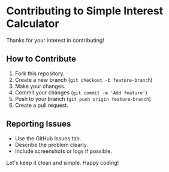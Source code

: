 # Contributing to Simple Interest Calculator

Thanks for your interest in contributing!

## How to Contribute

1. Fork this repository.
2. Create a new branch (`git checkout -b feature-branch`)
3. Make your changes.
4. Commit your changes (`git commit -m 'Add feature'`)
5. Push to your branch (`git push origin feature-branch`)
6. Create a pull request.

## Reporting Issues

- Use the GitHub Issues tab.
- Describe the problem clearly.
- Include screenshots or logs if possible.

Let's keep it clean and simple. Happy coding!
